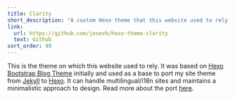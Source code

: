 ```yaml
---
title: Clarity
short_description: "A custom Hexo theme that this website used to rely on."
link:
  url: https://github.com/josevh/hexo-theme-clarity
  text: Github
sort_order: 99
---
```


This is the theme on which this website used to rely. It was based on [Hexo Bootstrap Blog Theme](https://github.com/cgmartin/hexo-theme-bootstrap-blog)
initially and used as a base to port my site theme from [Jekyll](https://jekyllrb.com/) to [Hexo](https://hexo.io/).
It can handle multilingual/i18n sites and maintains a minimalistic approach to design. Read more about the port [here](/blog/2017/12/first-hexo-post).
